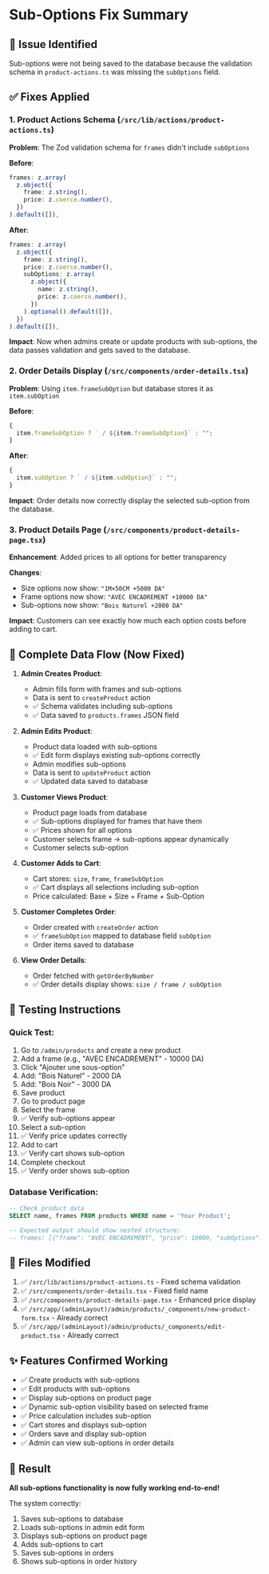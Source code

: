 # Sub-Options Fix Summary

## 🐛 Issue Identified

Sub-options were not being saved to the database because the validation schema in `product-actions.ts` was missing the `subOptions` field.

## ✅ Fixes Applied

### 1. **Product Actions Schema** (`/src/lib/actions/product-actions.ts`)

**Problem**: The Zod validation schema for `frames` didn't include `subOptions`

**Before**:

```typescript
frames: z.array(
  z.object({
    frame: z.string(),
    price: z.coerce.number(),
  })
).default([]),
```

**After**:

```typescript
frames: z.array(
  z.object({
    frame: z.string(),
    price: z.coerce.number(),
    subOptions: z.array(
      z.object({
        name: z.string(),
        price: z.coerce.number(),
      })
    ).optional().default([]),
  })
).default([]),
```

**Impact**: Now when admins create or update products with sub-options, the data passes validation and gets saved to the database.

### 2. **Order Details Display** (`/src/components/order-details.tsx`)

**Problem**: Using `item.frameSubOption` but database stores it as `item.subOption`

**Before**:

```typescript
{
  item.frameSubOption ? ` / ${item.frameSubOption}` : "";
}
```

**After**:

```typescript
{
  item.subOption ? ` / ${item.subOption}` : "";
}
```

**Impact**: Order details now correctly display the selected sub-option from the database.

### 3. **Product Details Page** (`/src/components/product-details-page.tsx`)

**Enhancement**: Added prices to all options for better transparency

**Changes**:

- Size options now show: `"1M×50CM +5000 DA"`
- Frame options now show: `"AVEC ENCADREMENT +10000 DA"`
- Sub-options now show: `"Bois Naturel +2000 DA"`

**Impact**: Customers can see exactly how much each option costs before adding to cart.

## 🔄 Complete Data Flow (Now Fixed)

1. **Admin Creates Product**:

   - Admin fills form with frames and sub-options
   - Data is sent to `createProduct` action
   - ✅ Schema validates including sub-options
   - ✅ Data saved to `products.frames` JSON field

2. **Admin Edits Product**:

   - Product data loaded with sub-options
   - ✅ Edit form displays existing sub-options correctly
   - Admin modifies sub-options
   - Data is sent to `updateProduct` action
   - ✅ Updated data saved to database

3. **Customer Views Product**:

   - Product page loads from database
   - ✅ Sub-options displayed for frames that have them
   - ✅ Prices shown for all options
   - Customer selects frame → sub-options appear dynamically
   - Customer selects sub-option

4. **Customer Adds to Cart**:

   - Cart stores: `size`, `frame`, `frameSubOption`
   - ✅ Cart displays all selections including sub-option
   - Price calculated: Base + Size + Frame + Sub-Option

5. **Customer Completes Order**:

   - Order created with `createOrder` action
   - ✅ `frameSubOption` mapped to database field `subOption`
   - Order items saved to database

6. **View Order Details**:
   - Order fetched with `getOrderByNumber`
   - ✅ Order details display shows: `size / frame / subOption`

## 🧪 Testing Instructions

### Quick Test:

1. Go to `/admin/products` and create a new product
2. Add a frame (e.g., "AVEC ENCADREMENT" - 10000 DA)
3. Click "Ajouter une sous-option"
4. Add: "Bois Naturel" - 2000 DA
5. Add: "Bois Noir" - 3000 DA
6. Save product
7. Go to product page
8. Select the frame
9. ✅ Verify sub-options appear
10. Select a sub-option
11. ✅ Verify price updates correctly
12. Add to cart
13. ✅ Verify cart shows sub-option
14. Complete checkout
15. ✅ Verify order shows sub-option

### Database Verification:

```sql
-- Check product data
SELECT name, frames FROM products WHERE name = 'Your Product';

-- Expected output should show nested structure:
-- frames: [{"frame": "AVEC ENCADREMENT", "price": 10000, "subOptions": [{"name": "Bois Naturel", "price": 2000}, {"name": "Bois Noir", "price": 3000}]}]
```

## 📝 Files Modified

1. ✅ `/src/lib/actions/product-actions.ts` - Fixed schema validation
2. ✅ `/src/components/order-details.tsx` - Fixed field name
3. ✅ `/src/components/product-details-page.tsx` - Enhanced price display
4. ✅ `/src/app/(adminLayout)/admin/products/_components/new-product-form.tsx` - Already correct
5. ✅ `/src/app/(adminLayout)/admin/products/_components/edit-product.tsx` - Already correct

## ✨ Features Confirmed Working

- ✅ Create products with sub-options
- ✅ Edit products with sub-options
- ✅ Display sub-options on product page
- ✅ Dynamic sub-option visibility based on selected frame
- ✅ Price calculation includes sub-option
- ✅ Cart stores and displays sub-option
- ✅ Orders save and display sub-option
- ✅ Admin can view sub-options in order details

## 🎯 Result

**All sub-options functionality is now fully working end-to-end!**

The system correctly:

1. Saves sub-options to database
2. Loads sub-options in admin edit form
3. Displays sub-options on product page
4. Adds sub-options to cart
5. Saves sub-options in orders
6. Shows sub-options in order history
